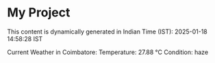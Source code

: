 # My Project

This content is dynamically generated in Indian Time (IST): 2025-01-18 14:58:28 IST


Current Weather in Coimbatore:
Temperature: 27.88 °C
Condition: haze

